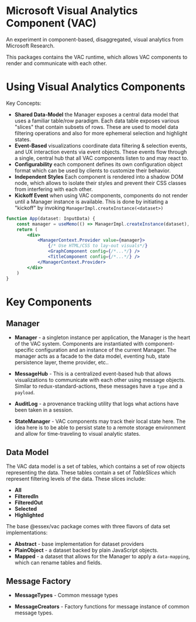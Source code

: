# Microsoft Visual Analytics Component (VAC)

An experiment in component-based, disaggregated, visual analytics from Microsoft Research.

This packages contains the VAC runtime, which allows VAC components to render and communicate with each other.

# Using Visual Analytics Components

Key Concepts:

- **Shared Data-Model** the Manager exposes a central data model that uses a familiar table/row paradigm. Each data table exposes various "slices" that contain subsets of rows. These are used to model data filtering operations and also for more ephemeral selection and highlight states.
- **Event-Based** visualizations coordinate data filtering & selection events, and UX interaction events via event objects. These events flow through a single, central hub that all VAC components listen to and may react to.
- **Configurability** each component defines its own configuration object format which can be used by clients to customize their behavior.
- **Independent Styles** Each component is rendered into a shadow DOM node, which allows to isolate their styles and prevent their CSS classes from interfering with each other.
- **Kickoff Event** when using VAC components, components do not render until a Manager instance is available. This is done by initiating a "kickoff" by invoking `ManagerImpl.createInstance(<dataset>)`

```jsx
function App(dataset: InputData) {
	const manager = useMemo(() => ManagerImpl.createInstance(dataset), [dataset])
	return (
		<div>
			<ManagerContext.Provider value={manager}>
				{/* Use HTML/CSS to lay-out visuals*/}
				<GraphComponent config={/*...*/} />
				<TitleComponent config={/*...*/} />
			</ManagerContext.Provider>
		</div>
	)
}
```

# Key Components

## Manager

- **Manager** - a singleton instance per application, the Manager is the heart of the VAC system. Components are instantiated with component-specific configuration and an instance of the current Manager. The manager acts as a facade to the data model, eventing hub, state persistence layer, theme provider, etc..

- **MessageHub** - This is a centralized event-based hub that allows visualizations to communicate with each other using message objects. Similar to redux-standard-actions, these messages have a `type` and a `payload`.

- **AuditLog** - a provenance tracking utility that logs what actions have been taken in a session.

- **StateManager** - VAC components may track their local state here. The idea here is to be able to persist state to a remote storage environment and allow for time-traveling to visual analytic states.

## Data Model

The VAC data model is a set of tables, which contains a set of row objects representing the data. These tables contain a set of _TableSlices_ which represent filtering levels of the data. These slices include:

- **All**
- **FilteredIn**
- **FilteredOut**
- **Selected**
- **Highlighted**

The base @essex/vac package comes with three flavors of data set implementations:

- **Abstract** - base implementation for dataset providers
- **PlainObject** - a dataset backed by plain JavaScript objects.
- **Mapped** - a dataset that allows for the Manager to apply a `data-mapping`, which can rename tables and fields.

## Message Factory

- **MessageTypes** - Common message types

- **MessageCreators** - Factory functions for message instance of common message types.
